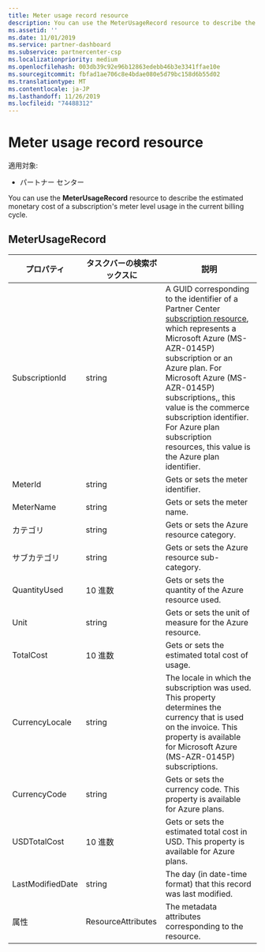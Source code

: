 ```yaml
---
title: Meter usage record resource
description: You can use the MeterUsageRecord resource to describe the estimated monetary cost of a subscription's meter level usage in the current billing cycle.
ms.assetid: ''
ms.date: 11/01/2019
ms.service: partner-dashboard
ms.subservice: partnercenter-csp
ms.localizationpriority: medium
ms.openlocfilehash: 003db39c92e96b12863edebb46b3e3341ffae10e
ms.sourcegitcommit: fbfad1ae706c8e4bdae080e5d79bc158d6b55d02
ms.translationtype: MT
ms.contentlocale: ja-JP
ms.lasthandoff: 11/26/2019
ms.locfileid: "74488312"
---
```

# <a name="meter-usage-record-resource"></a>Meter usage record resource

適用対象:

- パートナー センター

You can use the **MeterUsageRecord** resource to describe the estimated monetary cost of a subscription's meter level usage in the current billing cycle.

## <a name="meterusagerecord"></a>MeterUsageRecord

| プロパティ         | タスクバーの検索ボックスに               | 説明                                                                                   |
|------------------|--------------------|-----------------------------------------------------------------------------------------------|
| SubscriptionId           | string             | A GUID corresponding to the identifier of a Partner Center [subscription resource](subscription-resources.md#subscription), which represents a Microsoft Azure (MS-AZR-0145P) subscription or an Azure plan. For Microsoft Azure (MS-AZR-0145P) subscriptions,, this value is the commerce subscription identifier. For Azure plan subscription resources, this value is the Azure plan identifier.                  |
| MeterId  | string             | Gets or sets the meter identifier.                                                        |
| MeterName          | string             | Gets or sets the meter name.                                       |
| カテゴリ               | string             | Gets or sets the Azure resource category.                                                 |
| サブカテゴリ             | string             |  Gets or sets the Azure resource sub-category.                                                     |
| QuantityUsed        | 10 進数             | Gets or sets the quantity of the Azure resource used.   |
| Unit   | string             | Gets or sets the unit of measure for the Azure resource. |
| TotalCost   | 10 進数             | Gets or sets the estimated total cost of usage. |
| CurrencyLocale   | string             | The locale in which the subscription was used. This property determines the currency that is used on the invoice. This property is available for Microsoft Azure (MS-AZR-0145P) subscriptions. |
| CurrencyCode   | string             | Gets or sets the currency code. This property is available for Azure plans.                                         |
| USDTotalCost   | 10 進数             | Gets or sets the estimated total cost in USD. This property is available for Azure plans.                                         |
| LastModifiedDate | string             | The day (in date-time format) that this record was last modified.                             |
| 属性       | ResourceAttributes | The metadata attributes corresponding to the resource.                                        |                                           |
